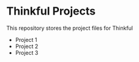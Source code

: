 # Thinkful Projects
This repository stores the project files for Thinkful

- Project 1
- Project 2
- Project 3
